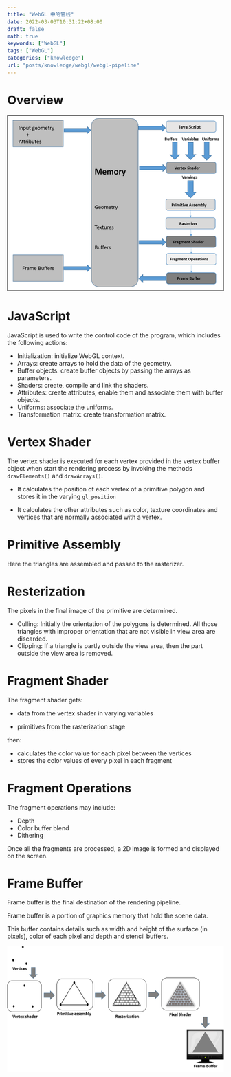 ```yaml
---
title: "WebGL 中的管线"
date: 2022-03-03T10:31:22+08:00
draft: false
math: true
keywords: ["WebGL"]
tags: ["WebGL"]
categories: ["knowledge"]
url: "posts/knowledge/webgl/webgl-pipeline"
---
```


# Overview

![Graphics Pipeline](https://raw.githubusercontent.com/ayamir/blog-imgs/main/webgl_graphics_pipeline.jpg)

# JavaScript

JavaScript is used to write the control code of the program, which includes the following actions:

- Initialization: initialize WebGL context.
- Arrays: create arrays to hold the data of the geometry.
- Buffer objects: create buffer objects by passing the arrays as parameters.
- Shaders: create, compile and link the shaders.
- Attributes: create attributes, enable them and associate them with buffer objects.
- Uniforms: associate the uniforms.
- Transformation matrix: create transformation matrix.

# Vertex Shader

The vertex shader is executed for each vertex provided in the vertex buffer object when start the rendering process by invoking the methods `drawElements()` and `drawArrays()`.

- It calculates the position of each vertex of a primitive polygon and stores it in the varying `gl_position`

- It calculates the other attributes such as color, texture coordinates and vertices that are normally associated with a vertex.

# Primitive Assembly

Here the triangles are assembled and passed to the rasterizer.

# Resterization

The pixels in the final image of the primitive are determined.

- Culling: Initially the orientation of the polygons is determined. All those triangles with improper orientation that are not visible in view area are discarded.
- Clipping: If a triangle is partly outside the view area, then the part outside the view area is removed.

# Fragment Shader

The fragment shader gets:

- data from the vertex shader in varying variables

- primitives from the rasterization stage

then:

- calculates the color value for each pixel between the vertices
- stores the color values of every pixel in each fragment

# Fragment Operations

The fragment operations may include:

- Depth
- Color buffer blend
- Dithering

Once all the fragments are processed, a 2D image is formed and displayed on the screen.

# Frame Buffer

Frame buffer is the final destination of the rendering pipeline.

Frame buffer is a portion of graphics memory that hold the scene data.

This buffer contains details such as width and height of the surface (in pixels), color of each pixel and depth and stencil buffers.

![Fragment Operations](https://raw.githubusercontent.com/ayamir/blog-imgs/main/fragment_operations.jpg)
